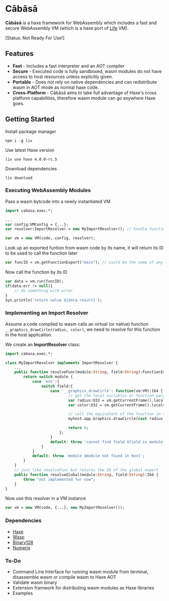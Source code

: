 # Cābāsā
**Cābāsā** is a haxe framework for WebAssembly which includes a fast and secure WebAssembly VM (which is a haxe port of [Life](https://github.com/perlin-network/life) VM).

[Status: Not Ready For Use!]

## Features
- **Fast** - Includes a fast interpreter and an AOT compiler
- **Secure** - Executed code is fully sandboxed, wasm modules do not have access to host resources unless explicitly given.
- **Portable** - Does not rely on native dependencies and can redistribute wasm in AOT mode as normal haxe code.
- **Cross-Platform** - Cābāsā aims to take full advantage of Haxe's cross platform capabilities, therefore wasm module can go anywhere Haxe goes.

## Getting Started
Install package manager
```
npm i -g lix
``` 
Use latest Haxe version
```
lix use haxe 4.0.0-rc.5
```
Download dependencies 
```
lix download
```

### Executing WebAssembly Modules
Pass a wasm bytcode into a newly instantiated VM
```hx
import cabasa.exec.*;

...
var config:VMConfig = {...};
var resolver:ImportResolver = new MyImportResolver(); // handle function and global imports

var vm = new VM(code, config, resolver);
```
Look up an exported funtion from wasm code by its name, it will return its ID to be used to call the function later
```hx
var funcID = vm.getFunctionExport("main"); // could be the name of any exported function
```
Now call the function by its ID 
```hx
var data = vm.run(funcID);
if(data.err != null){
    // do something with error
}
Sys.println('return value ${data.result}');
``` 
### Implementing an Import Resolver
Assume a code compiled to wasm calls an virtual (or native) function `__graphics_drawCirle(radius, color)`, we need to resolve for this function in the host application. 

We create an **ImportResolver** class:
```hx
import cabasa.exec.*;

class MyImportResolver implements ImportResolver {
    ...
    public function resolveFunc(module:String, field:String):FunctionImport {
        return switch module {
            case 'env':{
                switch field:{
                    case '__graphics_drawCirle': function(vm:VM):I64 {
                            // get the local variables or function params
                            var radius:U32 = vm.getCurrentFrame().locals[0]; 
                            var color:U32 = vm.getCurrentFrame().locals[1]; 

                            // call the equivalent of the function in the host app
                            myhost.app.Graphics.drawCircle(cast radius, cast color); 

                            return 0;
                        };
                    }
                    default: throw 'cannot find field $field in module $module';
                }
            }
            default: throw 'module $module not found in host';
        }
    }
    // just like resolveFunc but returns the ID of the global export
    public function resolveGlobal(module:String, field:String):I64 {
        throw "not implemented for now"; 
    }
}
```
Now use this resolver in a VM instance
```hx
var vm = new VM(code, {...}, new MyImportResolver());
```

### Dependencies

 * [Haxe](https://haxe.org/)
 * [Wasp](https://github.com/darmie/wasp)
 * [Binary128](https://github.com/darmie/binary128)
 * [Numerix](https://github.com/darmie/numerix)

### To-Do
- Command Line Interface for running wasm module from terminal, disassemble wasm or compile wasm to Haxe AOT
- Validate wasm binary
- Extension framwork for distributing wasm modules as Haxe libraries
- Examples 
